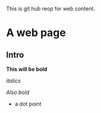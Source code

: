 This is git hub reop for web content.



# A web page

## Intro

**This will be bold**

*italics*

_Also bold_

* a dot point
